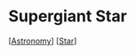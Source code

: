 # Supergiant Star

[[Astronomy]] [[Star]]

[//begin]: # "Autogenerated link references for markdown compatibility"
[Astronomy]: astronomy "Astronomy"
[Star]: star "Star"
[//end]: # "Autogenerated link references"